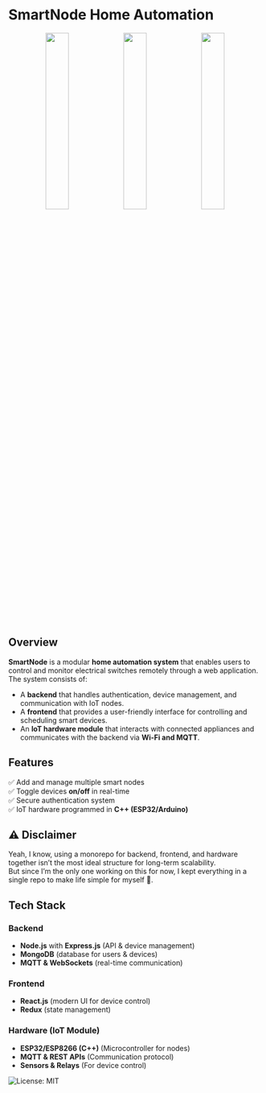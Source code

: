 # **SmartNode Home Automation**  



<p align="center">
  <img src="https://github.com/user-attachments/assets/d19b8c4c-4ecd-4a22-aeea-10160dbf105c" width="30%" />
  <img src="https://github.com/user-attachments/assets/2853caf2-71ac-4526-b536-c78e6f04062a" width="30%" />
  <img src="https://github.com/user-attachments/assets/45d34e76-cbe0-4cb5-b58f-eccf8c7524aa" width="30%" />
</p>


## **Overview**  
**SmartNode** is a modular **home automation system** that enables users to control and monitor electrical switches remotely through a web application. The system consists of:  
- A **backend** that handles authentication, device management, and communication with IoT nodes.  
- A **frontend** that provides a user-friendly interface for controlling and scheduling smart devices.  
- An **IoT hardware module** that interacts with connected appliances and communicates with the backend via **Wi-Fi and MQTT**.  

## **Features**  
✅ Add and manage multiple smart nodes  
✅ Toggle devices **on/off** in real-time  
✅ Secure authentication system  
✅ IoT hardware programmed in **C++ (ESP32/Arduino)**  
<!-- ✅ Set **schedules** for automated control  -->
<!--  ✅ View **analytics** on device usage and status  -->

## ⚠️ Disclaimer  

Yeah, I know, using a monorepo for backend, frontend, and hardware together isn’t the most ideal structure for long-term scalability.  
But since I’m the only one working on this for now, I kept everything in a single repo to make life simple for myself 🌚.  

## **Tech Stack**  

### **Backend**  
- **Node.js** with **Express.js** (API & device management)  
- **MongoDB** (database for users & devices)  
- **MQTT & WebSockets** (real-time communication)  

### **Frontend**  
- **React.js** (modern UI for device control)  
- **Redux** (state management)  
<!--  - **TailwindCSS** (responsive styling)  -->

### **Hardware (IoT Module)**  
- **ESP32/ESP8266 (C++)** (Microcontroller for nodes)  
- **MQTT & REST APIs** (Communication protocol)  
- **Sensors & Relays** (For device control)  

![License: MIT](https://img.shields.io/badge/License-MIT-blue.svg)
